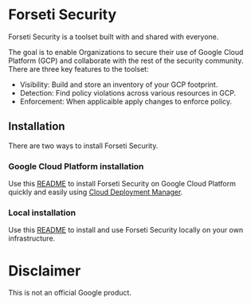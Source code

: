 # Forseti Security
Forseti Security is a toolset built with and shared with everyone.

The goal is to enable Organizations to secure their use of
Google Cloud Platform (GCP) and collaborate with the rest of the
security community. There are three key features to the toolset:

* Visibility: Build and store an inventory of your GCP footprint.
* Detection: Find policy violations across various resources in GCP.
* Enforcement: When applicaible apply changes to enforce policy.

## Installation
There are two ways to install Forseti Security.

### Google Cloud Platform installation
Use this [README](/deployment-templates/README.md) to install
Forseti Security on Google Cloud Platform quickly and easily
using [Cloud Deployment Manager](https://cloud.google.com/deployment-manager/).

### Local installation
Use this [README](/google/cloud/security/README.md) to install and use Forseti Security
locally on your own infrastructure.

# Disclaimer
This is not an official Google product.
